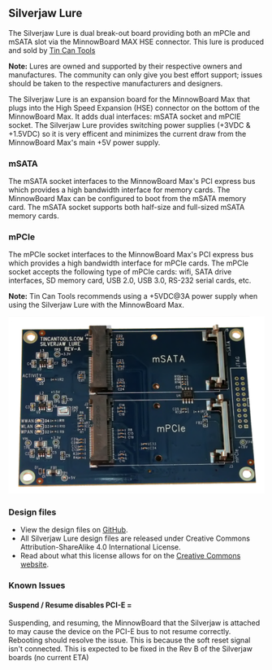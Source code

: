 ## Silverjaw Lure

The Silverjaw Lure is dual break-out board providing both an mPCIe and mSATA
slot via the MinnowBoard MAX HSE connector. This lure is produced and sold by [Tin Can Tools](http://www.tincantools.com/MinowBoard_Max_Add-ons/Silverjaw_Lure.html) 

**Note:** Lures are owned and supported by their respective owners and manufactures.
The community can only give you best effort support; issues should be taken
to the respective manufacturers and designers.

The Silverjaw Lure is an expansion board for the MinnowBoard Max that plugs
into the High Speed Expansion (HSE) connector on the bottom of the MinnowBoard
Max. It adds dual interfaces: mSATA socket and mPCIE socket. The Silverjaw Lure
provides switching power supplies (+3VDC & +1.5VDC) so it is very efficent and
minimizes the current draw from the MinnowBoard Max's main +5V power supply.

### mSATA

The mSATA socket interfaces to the MinnowBoard Max's PCI express bus which provides
a high bandwidth interface for memory cards. The MinnowBoard Max can be configured
to boot from the mSATA memory card. The mSATA socket supports both half-size and
full-sized mSATA memory cards.

### mPCIe

The mPCIe socket interfaces to the MinnowBoard Max's PCI express bus which provides
a high bandwidth interface for mPCIe cards. The mPCIe socket accepts the following
type of mPCIe cards: wifi, SATA drive interfaces, SD memory card, USB 2.0, USB 3.0,
RS-232 serial cards, etc.

**Note:** Tin Can Tools recommends using a +5VDC@3A power supply when using the
Silverjaw Lure with the MinnowBoard Max.

![Silverjaw Lure](pages/silverjaw-lure/1200px-Silverjaw_lure.png)

### Design files

- View the design files on [GitHub](https://github.com/MinnowBoard-org/design-files/tree/master/expansion-boards-lures). 
- All Silverjaw Lure design files are released under Creative Commons Attribution-ShareAlike 4.0 International License.
- Read about what this license allows for on the [Creative Commons website](http://creativecommons.org/licenses/by-sa/4.0/).

### Known Issues

#### Suspend / Resume disables PCI-E =

Suspending, and resuming, the MinnowBoard that the Silverjaw is attached to may
cause the device on the PCI-E bus to not resume correctly. Rebooting should resolve
the issue. This is because the soft reset signal isn't connected. This is expected
to be fixed in the Rev B of the Silverjaw boards (no current ETA)
